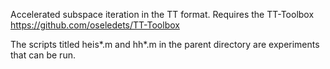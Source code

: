 Accelerated subspace iteration in the TT format. Requires the TT-Toolbox https://github.com/oseledets/TT-Toolbox

The scripts titled heis*.m and hh*.m in the parent directory are experiments that can be run. 

